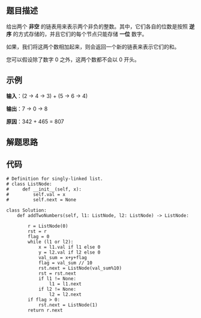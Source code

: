 ## 题目描述

给出两个 **非空** 的链表用来表示两个非负的整数。其中，它们各自的位数是按照 **逆序** 的方式存储的，并且它们的每个节点只能存储 **一位** 数字。

如果，我们将这两个数相加起来，则会返回一个新的链表来表示它们的和。

您可以假设除了数字 0 之外，这两个数都不会以 0 开头。



## 示例

**输入**：(2 -> 4 -> 3) + (5 -> 6 -> 4)

**输出**：7 -> 0 -> 8

**原因**：342 + 465 = 807



## 解题思路




## 代码


    # Definition for singly-linked list.
    # class ListNode:
    #     def __init__(self, x):
    #         self.val = x
    #         self.next = None    

    class Solution:
        def addTwoNumbers(self, l1: ListNode, l2: ListNode) -> ListNode:
            
            r = ListNode(0)
            rst = r
            flag = 0
            while (l1 or l2):
                x = l1.val if l1 else 0
                y = l2.val if l2 else 0
                val_sum = x+y+flag
                flag = val_sum // 10
                rst.next = ListNode(val_sum%10)
                rst = rst.next
                if l1 != None:
                    l1 = l1.next
                if l2 != None:
                    l2 = l2.next
            if flag > 0:
                rst.next = ListNode(1)
            return r.next
